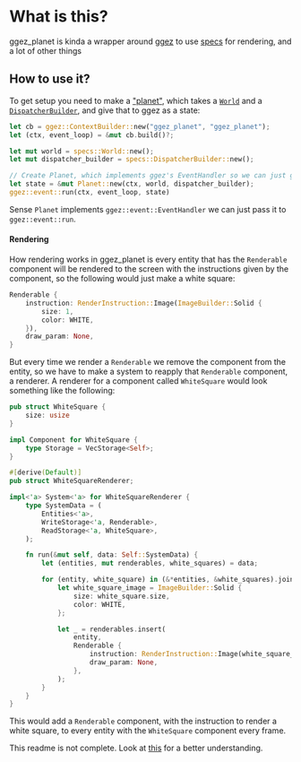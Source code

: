 # What is this?
ggez_planet is kinda a wrapper around [ggez](https://github.com/ggez/ggez) to use [specs](https://github.com/slide-rs/specs) for rendering, and a lot of other things

## How to use it?
To get setup you need to make a ["planet"](https://github.com/ocboogie/ggez_planet/blob/master/src/lib.rs#L27), which takes a [`World`](https://docs.rs/specs/0.14.3/specs/world/struct.World.html) and a [`DispatcherBuilder`](https://docs.rs/specs/0.14.3/specs/struct.DispatcherBuilder.html), and give that to ggez as a state:
```rust
let cb = ggez::ContextBuilder::new("ggez_planet", "ggez_planet");
let (ctx, event_loop) = &mut cb.build()?;

let mut world = specs::World::new();
let mut dispatcher_builder = specs::DispatcherBuilder::new();

// Create Planet, which implements ggez's EventHandler so we can just give it to ggez
let state = &mut Planet::new(ctx, world, dispatcher_builder);
ggez::event::run(ctx, event_loop, state)
```
Sense `Planet` implements `ggez::event::EventHandler` we can just pass it to `ggez::event::run`.

#### Rendering
How rendering works in ggez_planet is every entity that has the `Renderable` component will be rendered to the screen with the instructions given by the component, so the following would just make a white square:
```rust
Renderable {
    instruction: RenderInstruction::Image(ImageBuilder::Solid {
        size: 1,
        color: WHITE,
    }),
    draw_param: None,
}
```

But every time we render a `Renderable` we remove the component from the entity, so we have to make a system to reapply that  `Renderable` component, a renderer.
A renderer for a component called `WhiteSquare` would look something like the following:
```rust
pub struct WhiteSquare {
    size: usize
}

impl Component for WhiteSquare {
    type Storage = VecStorage<Self>;
}

#[derive(Default)]
pub struct WhiteSquareRenderer;

impl<'a> System<'a> for WhiteSquareRenderer {
    type SystemData = (
        Entities<'a>,
        WriteStorage<'a, Renderable>,
        ReadStorage<'a, WhiteSquare>,
    );

    fn run(&mut self, data: Self::SystemData) {
        let (entities, mut renderables, white_squares) = data;

        for (entity, white_square) in (&*entities, &white_squares).join() {
            let white_square_image = ImageBuilder::Solid {
                size: white_square.size,
                color: WHITE,
            };

            let _ = renderables.insert(
                entity,
                Renderable {
                    instruction: RenderInstruction::Image(white_square_image),
                    draw_param: None,
                },
            );
        }
    }
}
```
This would add a `Renderable` component, with the instruction to render a white square, to every entity with the `WhiteSquare` component every frame.

This readme is not complete. Look at [this](https://github.com/ocboogie/ggez_planet/blob/master/examples/drawing.rs) for a better understanding.